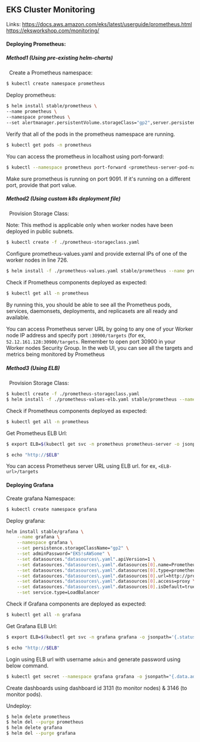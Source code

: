 ## EKS Cluster Monitoring

Links: 
https://docs.aws.amazon.com/eks/latest/userguide/prometheus.html
https://eksworkshop.com/monitoring/


#### Deploying Prometheus:

##### Method1 (Using pre-existing helm-charts)
&nbsp;
Create a Prometheus namespace:

```bash
$ kubectl create namespace prometheus
```

Deploy prometheus:

```bash
$ helm install stable/prometheus \
--name prometheus \
--namespace prometheus \
--set alertmanager.persistentVolume.storageClass="gp2",server.persistentVolume.storageClass="gp2"
```

Verify that all of the pods in the prometheus namespace are running.

```bash
$ kubectl get pods -n prometheus
```

You can access the prometheus in localhost using port-forward:
```bash
$ kubectl --namespace prometheus port-forward <prometheus-server-pod-name> 9091
```
 Make sure prometheus is running on port 9091. If it's running on a different port, provide that port value.

##### Method2 (Using custom k8s deployment file)
&nbsp;
Provision Storage Class:

Note: This method is applicable only when worker nodes have been deployed in public subnets.

```bash
$ kubectl create -f ./prometheus-storageclass.yaml
```

Configure prometheus-values.yaml and provide external IPs of one of the worker nodes in line 726.

```bash
$ helm install -f ./prometheus-values.yaml stable/prometheus --name prometheus --namespace prometheus
```

Check if Prometheus components deployed as expected:

```bash
$ kubectl get all -n prometheus
```
By running this, you should be able to see all the Prometheus pods, services, daemonsets, deployments, and replicasets are all ready and available.


You can access Prometheus server URL by going to any one of your Worker node IP address and specify port `:30900/targets` (for ex, `52.12.161.128:30900/targets`. Remember to open port 30900 in your Worker nodes Security Group. In the web UI, you can see all the targets and metrics being monitored by Prometheus

##### Method3 (Using ELB)
&nbsp;
Provision Storage Class:

```bash
$ kubectl create -f ./prometheus-storageclass.yaml
$ helm install -f ./prometheus-values-elb.yaml stable/prometheus --name prometheus --namespace prometheus
```

Check if Prometheus components deployed as expected:

```bash
$ kubectl get all -n prometheus
```

Get Prometheus ELB Url:
```bash
$ export ELB=$(kubectl get svc -n prometheus prometheus-server -o jsonpath='{.status.loadBalancer.ingress[0].hostname}')

$ echo "http://$ELB"
```

You can access Prometheus server URL using ELB url.
for ex, `<ELB-url>/targets`


#### Deploying Grafana

Create grafana Namespace:

```bash
$ kubectl create namespace grafana
```

Deploy grafana:

```bash
helm install stable/grafana \
    --name grafana \
    --namespace grafana \
    --set persistence.storageClassName="gp2" \
    --set adminPassword="EKS!sAWSome" \
    --set datasources."datasources\.yaml".apiVersion=1 \
    --set datasources."datasources\.yaml".datasources[0].name=Prometheus \
    --set datasources."datasources\.yaml".datasources[0].type=prometheus \
    --set datasources."datasources\.yaml".datasources[0].url=http://prometheus-server.prometheus.svc.cluster.local \
    --set datasources."datasources\.yaml".datasources[0].access=proxy \
    --set datasources."datasources\.yaml".datasources[0].isDefault=true \
    --set service.type=LoadBalancer

```
Check if Grafana components are deployed as expected:

```bash
$ kubectl get all -n grafana
```

Get Grafana ELB Url:

```bash
$ export ELB=$(kubectl get svc -n grafana grafana -o jsonpath='{.status.loadBalancer.ingress[0].hostname}')

$ echo "http://$ELB"
```

Login using ELB url with username `admin` and generate password using below command.

```bash
$ kubectl get secret --namespace grafana grafana -o jsonpath="{.data.admin-password}" | base64 --decode ; echo
```

Create dashboards using dashboard id 3131 (to monitor nodes) & 3146 (to monitor pods).

Undeploy:

```bash
$ helm delete prometheus
$ helm del --purge prometheus
$ helm delete grafana
$ helm del --purge grafana
```